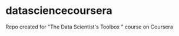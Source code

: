 datasciencecoursera
===================

Repo created for "The Data Scientist's Toolbox " course on Coursera

